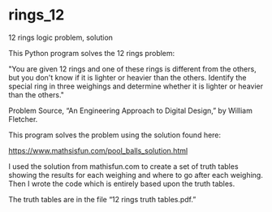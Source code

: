 # rings_12
12 rings logic problem, solution

This Python program solves the 12 rings problem: 

"You are given 12 rings and one of these rings is different from the others, but you don't know if it is lighter or heavier than the others. Identify the special ring in three weighings and determine whether it is lighter or heavier than the others."  

Problem Source, “An Engineering Approach to Digital Design,” by William Fletcher.

This program solves the problem using the solution found here:

https://www.mathsisfun.com/pool_balls_solution.html

I used the solution from mathisfun.com to create a set of truth tables showing the results for each weighing and where to go after each weighing. Then I wrote the code which is entirely based upon the truth tables.

The truth tables are in the file “12 rings truth tables.pdf.” 

